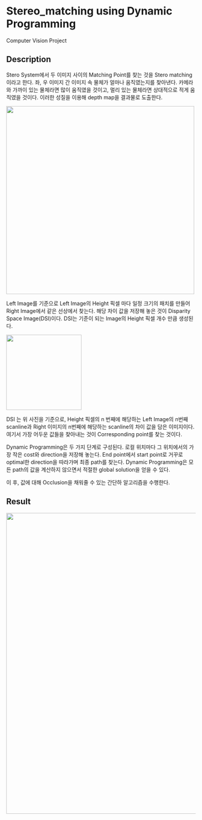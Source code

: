 Stereo_matching using Dynamic Programming
===============
Computer Vision Project   

Description
-----------
Stero System에서 두 이미지 사이의 Matching Point를 찾는 것을 Stero matching이라고 한다. 좌, 우 이미지 간 이미지 속 물체가 얼마나 움직였는지를 찾아낸다. 카메라와 가까이 있는 물체라면 많이 움직였을 것이고, 멀리 있는 물체라면 상대적으로 적게 움직였을 것이다. 이러한 성질을 이용해 depth map을 결과물로 도출한다.   

<img width="500" src="https://user-images.githubusercontent.com/22738293/103155765-fba66100-47e5-11eb-9304-30ed8437bbb4.png">


Left Image를 기준으로 Left Image의 Height 픽셀 마다 일정 크기의 패치를 만들어 Right Image에서 같은 선상에서 찾는다. 해당  차이 값을 저장해 놓은 것이 Disparity Space Image(DSI)이다. DSI는 기준이 되는 Image의 Height 픽셀 개수 만큼 생성된다.     

<img width="200" src="https://user-images.githubusercontent.com/22738293/103155795-298ba580-47e6-11eb-992c-f3610000746d.png">


DSI 는 위 사진을 기준으로, Height 픽셀의 n 번째에 해당하는 Left Image의 n번째 scanline과 Right 이미지의 n번째에 해당하는 scanline의 차이 값을 담은 이미지이다. 여기서 가장 어두운 값들을 찾아내는 것이 Corresponding point를 찾는 것이다.   


Dynamic Programming은 두 가지 단계로 구성된다. 로컬 위치마다 그 위치에서의 가장 작은 cost와 direction을 저장해 놓는다. End point에서 start point로 거꾸로 optimal한 direction을 따라가며 최종 path를 찾는다. Dynamic Programming은 모든 path의 값을 계산하지 않으면서 적절한 global solution을 얻을 수 있다.   

이 후, 값에 대해 Occlusion을 채워줄 수 있는 간단하 알고리즘을 수행한다.

Result
------
<img width="800" src="https://user-images.githubusercontent.com/22738293/103155851-8c7d3c80-47e6-11eb-8b16-f41a41b66179.png">

